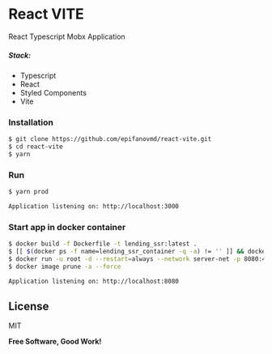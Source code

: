 # React VITE

React Typescript Mobx Application

##### Stack:
  - Typescript
  - React
  - Styled Components
  - Vite

### Installation
```sh
$ git clone https://github.com/epifanovmd/react-vite.git
$ cd react-vite
$ yarn
```

### Run
```sh
$ yarn prod
```
```sh
Application listening on: http://localhost:3000
```

### Start app in docker container
```sh
$ docker build -f Dockerfile -t lending_ssr:latest .
$ [[ $(docker ps -f name=lending_ssr_container -q -a) != '' ]] && docker rm --force $(docker ps -f name=lending_ssr_container -q -a)
$ docker run -u root -d --restart=always --network server-net -p 8080:4173 --name lending_ssr_container lending_ssr:latest
$ docker image prune -a --force
```

```sh
Application listening on: http://localhost:8080
```

License
----

MIT

**Free Software, Good Work!**
